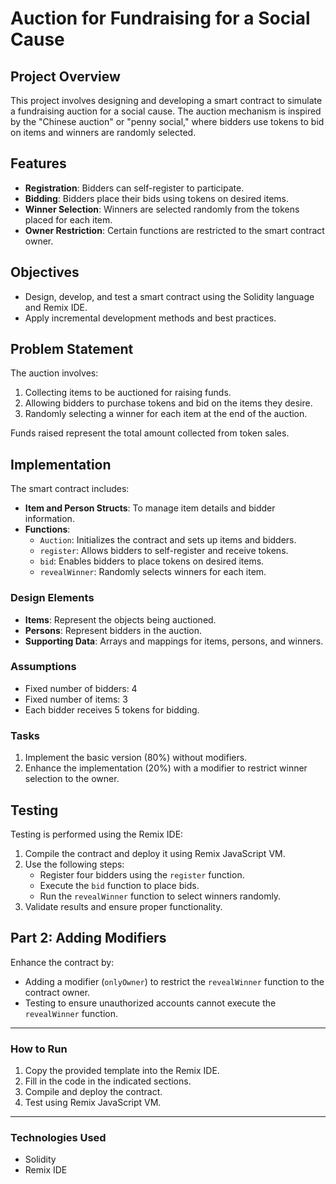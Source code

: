 # Auction for Fundraising for a Social Cause

## Project Overview
This project involves designing and developing a smart contract to simulate a fundraising auction for a social cause. The auction mechanism is inspired by the "Chinese auction" or "penny social," where bidders use tokens to bid on items and winners are randomly selected.

## Features
- **Registration**: Bidders can self-register to participate.
- **Bidding**: Bidders place their bids using tokens on desired items.
- **Winner Selection**: Winners are selected randomly from the tokens placed for each item.
- **Owner Restriction**: Certain functions are restricted to the smart contract owner.

## Objectives
- Design, develop, and test a smart contract using the Solidity language and Remix IDE.
- Apply incremental development methods and best practices.

## Problem Statement
The auction involves:
1. Collecting items to be auctioned for raising funds.
2. Allowing bidders to purchase tokens and bid on the items they desire.
3. Randomly selecting a winner for each item at the end of the auction.

Funds raised represent the total amount collected from token sales.

## Implementation
The smart contract includes:
- **Item and Person Structs**: To manage item details and bidder information.
- **Functions**:
  - `Auction`: Initializes the contract and sets up items and bidders.
  - `register`: Allows bidders to self-register and receive tokens.
  - `bid`: Enables bidders to place tokens on desired items.
  - `revealWinner`: Randomly selects winners for each item.
  
### Design Elements
- **Items**: Represent the objects being auctioned.
- **Persons**: Represent bidders in the auction.
- **Supporting Data**: Arrays and mappings for items, persons, and winners.

### Assumptions
- Fixed number of bidders: 4
- Fixed number of items: 3
- Each bidder receives 5 tokens for bidding.

### Tasks
1. Implement the basic version (80%) without modifiers.
2. Enhance the implementation (20%) with a modifier to restrict winner selection to the owner.

## Testing
Testing is performed using the Remix IDE:
1. Compile the contract and deploy it using Remix JavaScript VM.
2. Use the following steps:
   - Register four bidders using the `register` function.
   - Execute the `bid` function to place bids.
   - Run the `revealWinner` function to select winners randomly.
3. Validate results and ensure proper functionality.

## Part 2: Adding Modifiers
Enhance the contract by:
- Adding a modifier (`onlyOwner`) to restrict the `revealWinner` function to the contract owner.
- Testing to ensure unauthorized accounts cannot execute the `revealWinner` function.

---

### How to Run
1. Copy the provided template into the Remix IDE.
2. Fill in the code in the indicated sections.
3. Compile and deploy the contract.
4. Test using Remix JavaScript VM.



---

### Technologies Used
- Solidity
- Remix IDE



